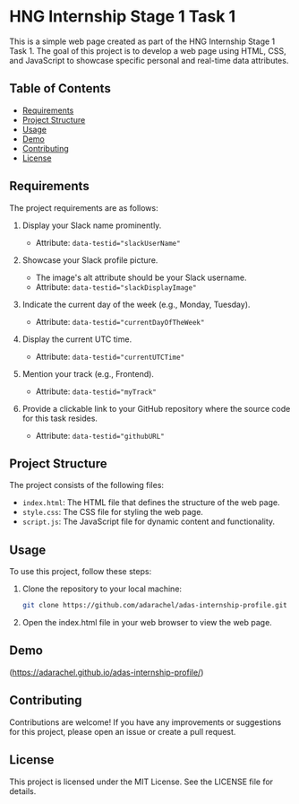 # HNG Internship Stage 1 Task 1

This is a simple web page created as part of the HNG Internship Stage 1 Task 1. The goal of this project is to develop a web page using HTML, CSS, and JavaScript to showcase specific personal and real-time data attributes.

## Table of Contents

- [Requirements](#requirements)
- [Project Structure](#project-structure)
- [Usage](#usage)
- [Demo](#demo)
- [Contributing](#contributing)
- [License](#license)

## Requirements

The project requirements are as follows:

1. Display your Slack name prominently.
   - Attribute: `data-testid="slackUserName"`

2. Showcase your Slack profile picture.
   - The image's alt attribute should be your Slack username.
   - Attribute: `data-testid="slackDisplayImage"`

3. Indicate the current day of the week (e.g., Monday, Tuesday).
   - Attribute: `data-testid="currentDayOfTheWeek"`

4. Display the current UTC time.
   - Attribute: `data-testid="currentUTCTime"`

5. Mention your track (e.g., Frontend).
   - Attribute: `data-testid="myTrack"`

6. Provide a clickable link to your GitHub repository where the source code for this task resides.
   - Attribute: `data-testid="githubURL"`

## Project Structure

The project consists of the following files:

- `index.html`: The HTML file that defines the structure of the web page.
- `style.css`: The CSS file for styling the web page.
- `script.js`: The JavaScript file for dynamic content and functionality.

## Usage

To use this project, follow these steps:

1. Clone the repository to your local machine:

   ```bash
   git clone https://github.com/adarachel/adas-internship-profile.git

2. Open the index.html file in your web browser to view the web page.

## Demo

(https://adarachel.github.io/adas-internship-profile/)

## Contributing

Contributions are welcome! If you have any improvements or suggestions for this project, please open an issue or create a pull request.

## License

This project is licensed under the MIT License. See the LICENSE file for details.
